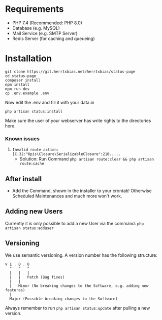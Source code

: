 # Requirements
- PHP 7.4 (Recommended: PHP 8.0)
- Database (e.g. MySQL)
- Mail Service (e.g. SMTP Server)
- Redis Server (for caching and queueing)

# Installation
``` shell
git clone https://git.herrtxbias.net/herrtxbias/status-page
cd status-page
composer install
npm install
npm run dev
cp .env.example .env
```
Now edit the .env and fill it with your data.in
```
php artisan status:install
```
Make sure the user of your webserver has write rights to the directories here.

### Known issues
1. ``Invalid route action: [C:32:"Opis\Closure\SerializableClosure":210.....``
    - Solution: Run Command ``php artisan route:clear && php artisan route:cache``

## After install
- Add the Command, shown in the installer to your crontab! Otherwise Scheduled Maintenances and much more won't work.

## Adding new Users
Currently it is only possible to add a new User via the command: ``php artisan status:adduser``

## Versioning
We use semantic versioning. A version number has the following structure:
````
v 1 . 0 . 0
  ^   ^   ^
  |   |   |
  |   |   Patch (Bug fixes)
  |   |
  |   Minor (No breaking changes to the Software, e.g. adding new features)
  |
  Major (Possible breaking changes to the Software)
````
Always remember to run ``php artisan status:update`` after pulling a new version.
